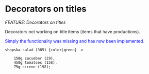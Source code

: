 # Decorators on titles
_FEATURE: Decorators on titles_

Decorators not working on title items (items that have productions).

<span style="color:blue">Simply the functionality was missing and has now been implemented.</span>

```
shopska salad (385) {color|green} ->
		
	150g cucumber (29),
	450g tomatoes (158),
	75g sirene (198);
```
